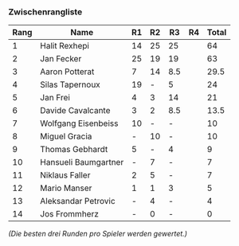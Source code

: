### Zwischenrangliste

| Rang | Name                 | R1  | R2 | R3  | R4 | Total |
|------|----------------------|-----|----|-----|----|-------|
| 1    | Halit Rexhepi        | 14  | 25 | 25  |    | 64    |
| 2    | Jan Fecker           | 25  | 19 | 19  |    | 63    |
| 3    | Aaron Potterat       | 7   | 14 | 8.5 |    | 29.5  |
| 4    | Silas Tapernoux      | 19  | -  | 5   |    | 24    |
| 5    | Jan Frei             | 4   | 3  | 14  |    | 21    |
| 6    | Davide Cavalcante    | 3   | 2  | 8.5 |    | 13.5  |
| 7    | Wolfgang Eisenbeiss  | 10  | -  | -   |    | 10    |
| 8    | Miguel Gracia        | -   | 10 | -   |    | 10    |
| 9    | Thomas Gebhardt      | 5   | -  | 4   |    | 9     |
| 10   | Hansueli Baumgartner | -   | 7  | -   |    | 7     |
| 11   | Niklaus Faller       | 2   | 5  | -   |    | 7     |
| 12   | Mario Manser         | 1   | 1  | 3   |    | 5     |
| 13   | Aleksandar Petrovic  | -   | 4  | -   |    | 4     |
| 14   | Jos Frommherz        | -   | 0  | -   |    | 0     |

_(Die besten drei Runden pro Spieler werden gewertet.)_
